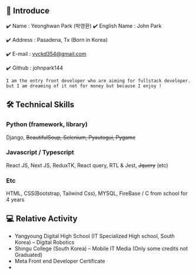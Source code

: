 ## 👋 Introduce 
✔️ Name : Yeonghwan Park (박영환) ✔️ English Name : John Park

✔️ Address : Pasadena, Tx (Born in Korea)

✔️ E-mail : vyckd354@gmail.com

✔️ Github : johnpark144

``` 
I am the entry front developer who are aiming for fullstack developer.
but I am dreaming of it not for money but because I enjoy !

```
## 🛠 Technical Skills
### Python (framework, library)
Django, <strike>BeautifulSoup, Selenium, Pyautogui, Pygame </strike>

### Javascript / Typescript
React JS, Next JS, ReduxTK, React query, RTL & Jest, <strike>Jquery</strike> (etc)

### Etc
HTML, CSS(Bootstrap, Tailwind Css), MYSQL, FireBase
/ C from school for 4 years

## 💻 Relative Activity
* Yangyoung Digital High School  (IT Specialized High school, South Korea) – Digital Robotics
* Shingu College (South Korea) – Mobile IT Media (Only some credits not Graduated)
* Meta Front end Developer Certificate
* 
